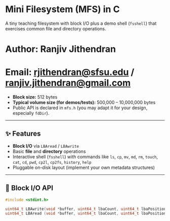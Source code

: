 # Mini Filesystem (MFS) in C

A tiny teaching filesystem with block I/O plus a demo shell (`fsshell`) that exercises common file and directory operations.

# Author: Ranjiv Jithendran

# Email: rjithendran@sfsu.edu / ranjiv.jithendran@gmail.com

- **Block size:** 512 bytes  
- **Typical volume size (for demos/tests):** 500,000 – 10,000,000 bytes  
- Public API is declared in `mfs.h` (you may adapt it for your design, especially `fdDir`).

---

## ✨ Features

- **Block I/O** via `LBAread` / `LBAwrite`
- Basic **file** and **directory** operations
- Interactive shell (`fsshell`) with commands like `ls`, `cp`, `mv`, `md`, `rm`, `touch`, `cat`, `cd`, `pwd`, `cp2l`, `cp2fs`, `history`, `help`
- Pluggable on-disk layout (implement your own metadata structures)

---

## 🧱 Block I/O API

```c
#include <stdint.h>

uint64_t LBAwrite(void *buffer, uint64_t lbaCount, uint64_t lbaPosition);
uint64_t LBAread (void *buffer, uint64_t lbaCount, uint64_t lbaPosition);
